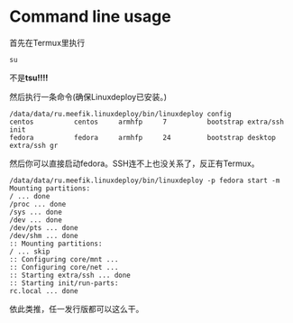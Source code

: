 # Command line usage

首先在Termux里执行

```shell
su
```

不是**tsu!!!!**

然后执行一条命令(确保Linuxdeploy已安装。)

```shell
/data/data/ru.meefik.linuxdeploy/bin/linuxdeploy config
centos          centos     armhfp     7          bootstrap extra/ssh init
fedora          fedora     armhfp     24         bootstrap desktop extra/ssh gr
```

然后你可以直接启动fedora。SSH连不上也没关系了，反正有Termux。

```shell
/data/data/ru.meefik.linuxdeploy/bin/linuxdeploy -p fedora start -m
Mounting partitions:
/ ... done
/proc ... done
/sys ... done
/dev ... done
/dev/pts ... done
/dev/shm ... done
:: Mounting partitions:
/ ... skip
:: Configuring core/mnt ...
:: Configuring core/net ...
:: Starting extra/ssh ... done
:: Starting init/run-parts:
rc.local ... done
```

依此类推，任一发行版都可以这么干。

